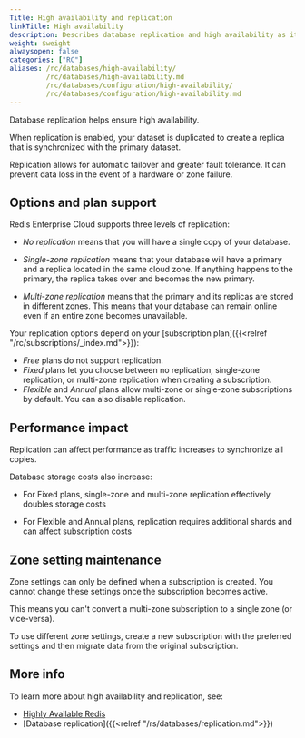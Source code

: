 ```yaml
---
Title: High availability and replication
linkTitle: High availability
description: Describes database replication and high availability as it affects Redis Enterprise Cloud.   
weight: $weight
alwaysopen: false
categories: ["RC"]
aliases: /rc/databases/high-availability/
         /rc/databases/high-availability.md
         /rc/databases/configuration/high-availability/
         /rc/databases/configuration/high-availability.md
---
```


Database replication helps ensure high availability. 

When replication is enabled, your dataset is duplicated to create a replica that is synchronized with the primary dataset.  

Replication allows for automatic failover and greater fault tolerance.  It can prevent data loss in the event of a hardware or zone failure. 

## Options and plan support

Redis Enterprise Cloud supports three levels of replication:

- _No replication_ means that you will have a single copy of your database.

- _Single-zone replication_ means that your database will have a primary and a replica located in the same cloud zone. If anything happens to the primary, the replica takes over and becomes the new primary.

- _Multi-zone replication_ means that the primary and its replicas are stored in different zones. This means that your database can remain online even if an entire zone becomes unavailable.

Your replication options depend on your [subscription plan]({{<relref "/rc/subscriptions/_index.md">}}):

- _Free_ plans do not support replication.
- _Fixed_ plans let you choose between no replication, single-zone replication, or multi-zone replication when creating a subscription.  
- _Flexible_ and _Annual_ plans allow multi-zone or single-zone subscriptions by default.  You can also disable replication.

## Performance impact 

Replication can affect performance as traffic increases to synchronize all copies. 

Database storage costs also increase:

- For Fixed plans, single-zone and multi-zone replication effectively doubles storage costs

- For Flexible and Annual plans, replication requires additional shards and can affect subscription costs

## Zone setting maintenance

Zone settings can only be defined when a subscription is created.  You cannot change these settings once the subscription becomes active.

This means you can't convert a multi-zone subscription to a single zone (or vice-versa).  

To use different zone settings, create a new subscription with the preferred settings and then migrate data from the original subscription.

## More info

To learn more about high availability and replication, see:
- [Highly Available Redis](https://redislabs.com/redis-enterprise/technology/highly-available-redis/)
- [Database replication]({{<relref "/rs/databases/replication.md">}})
